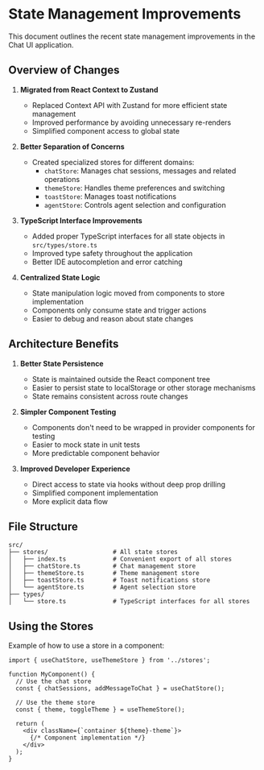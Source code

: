 # State Management Improvements

This document outlines the recent state management improvements in the Chat UI application.

## Overview of Changes

1. **Migrated from React Context to Zustand**
   - Replaced Context API with Zustand for more efficient state management
   - Improved performance by avoiding unnecessary re-renders
   - Simplified component access to global state

2. **Better Separation of Concerns**
   - Created specialized stores for different domains:
     - `chatStore`: Manages chat sessions, messages and related operations
     - `themeStore`: Handles theme preferences and switching
     - `toastStore`: Manages toast notifications
     - `agentStore`: Controls agent selection and configuration

3. **TypeScript Interface Improvements**
   - Added proper TypeScript interfaces for all state objects in `src/types/store.ts`
   - Improved type safety throughout the application
   - Better IDE autocompletion and error catching

4. **Centralized State Logic**
   - State manipulation logic moved from components to store implementation
   - Components only consume state and trigger actions
   - Easier to debug and reason about state changes

## Architecture Benefits

1. **Better State Persistence**
   - State is maintained outside the React component tree
   - Easier to persist state to localStorage or other storage mechanisms
   - State remains consistent across route changes

2. **Simpler Component Testing**
   - Components don't need to be wrapped in provider components for testing
   - Easier to mock state in unit tests
   - More predictable component behavior

3. **Improved Developer Experience**
   - Direct access to state via hooks without deep prop drilling
   - Simplified component implementation
   - More explicit data flow

## File Structure

```
src/
├── stores/                  # All state stores
│   ├── index.ts             # Convenient export of all stores
│   ├── chatStore.ts         # Chat management store
│   ├── themeStore.ts        # Theme management store
│   ├── toastStore.ts        # Toast notifications store
│   └── agentStore.ts        # Agent selection store
├── types/
│   └── store.ts             # TypeScript interfaces for all stores
```

## Using the Stores

Example of how to use a store in a component:

```tsx
import { useChatStore, useThemeStore } from '../stores';

function MyComponent() {
  // Use the chat store
  const { chatSessions, addMessageToChat } = useChatStore();
  
  // Use the theme store
  const { theme, toggleTheme } = useThemeStore();
  
  return (
    <div className={`container ${theme}-theme`}>
      {/* Component implementation */}
    </div>
  );
}
```
